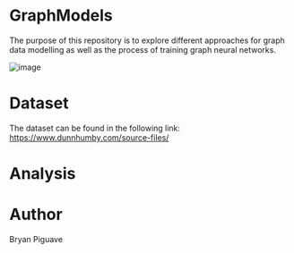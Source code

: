 # GraphModels

The purpose of this repository is to explore different 
approaches for graph data modelling as well as 
the process of training graph neural networks.

![image](https://www.spsc.tugraz.at/collections/assets/pgm.png)
# Dataset 
The dataset can be found in the following link:
https://www.dunnhumby.com/source-files/

# Analysis 

# Author 
Bryan Piguave 
